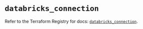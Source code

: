 # `databricks_connection`

Refer to the Terraform Registry for docs: [`databricks_connection`](https://registry.terraform.io/providers/databricks/databricks/1.50.0/docs/resources/connection).
